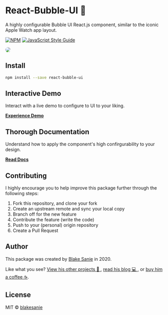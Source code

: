 # React-Bubble-UI 🔮

A highly configurable Bubble UI React.js component, similar to the iconic Apple Watch app layout.

[![NPM](https://img.shields.io/npm/v/react-bubble-ui.svg)](https://www.npmjs.com/package/react-bubble-ui) [![JavaScript Style Guide](https://img.shields.io/badge/code_style-standard-brightgreen.svg)](https://standardjs.com)

<img src="./example/public/demo.gif" style="border-radius: 30px"/>

## Install

```bash
npm install --save react-bubble-ui
```

## Interactive Demo

Interact with a live demo to configure to UI to your liking.

[**Experience Demo**](https://blakesanie.github.io/React-Bubble-UI/#/demo)

## Thorough Documentation

Understand how to apply the component's high confirgurability to your design.

[**Read Docs**](https://blakesanie.github.io/React-Bubble-UI/#/docs)

## Contributing

I highly encourage you to help improve this package further through the following steps:

1. Fork this repository, and clone your fork
2. Create an upstream remote and sync your local copy
3. Branch off for the new feature
4. Contribute the feature (write the code)
5. Push to your (personal) origin repository
6. Create a Pull Request

## Author

This package was created by [Blake Sanie](https://github.com/blakesanie) in 2020.

Like what you see? [View his other projects 📱 ](https://blakesanie.com/cs), [read his blog 💻 ](https://blakesanie.medium.com), or [buy him a coffee ☕](https://paypal.me/blakesanie?locale.x=en_US).

## License

MIT © [blakesanie](https://github.com/blakesanie)
